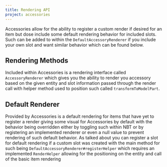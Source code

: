 ```yaml
---
title: Rendering API
project: accessories
---
```


Accessories allow for the ability to register a custom render if desired for an item but dose include some default rendering behavior for included slots. Such can be added to within the `DefaultAccessoryRenderer` if you include your own slot and want similar behavior which can be found below.

## Rendering Methods

Included within Accessories is a rendering interface called `AccessoryRenderer` which gives you the ability to render you accessory based on the given entity and slot information passed through the render call with helper method used to position such called `transformToModelPart`.

## Default Renderer

Provided by Accessories is a default rendering for items that have yet to register a render giving some visual for Accessories by default with the behavior being overridden either by toggling such within NBT or by registering an implemented renderer or even a null value to prevent rendering of such default behavior. As talked about you can register a slot for default rendering if a custom slot was created with the main method for such being `DefaultAccessoryRenderer#registerHelper` which requires an implemented `RenderHelper` allowing for the positioning on the entity and call of the basic item rendering 